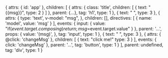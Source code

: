 
{
    attrs: {
        id: 'app'
    },
    children: [
        {
            attrs: {
                class: 'title',
                children: [
                    {
                        text: "{{msg}}",
                        type: 2
                    }
                ]
            },
            parent: {...},
            tag: 'h1',
            type: 1
        },
        {
            text: " ",
            type: 3
        },
        {
            attrs: {
                type: 'text',
                v-model: "msg",
            },
            children: [],
            directives: [
                {
                    name: 'model',
                    value: 'msg'
                }
            ],
            events: {
                input: {
                    value: "if($event.target.composing)return;msg=$event.target.value"
                }
            },
            parent: '...',
            props: {
                value: '(msg)',
            },
            tag: 'input',
            type: 1
        },
        {
            text: " ",
            type: 3
        },
        {
            attrs: {
                @click: 'changeMsg'
            },
            children: [
                {
                    text: "click me!"
                    type: 3
                }
            ],
            events: {
                click: 'changeMsg'
            },
            parent: '...',
            tag: 'button',
            type: 1
        }
    ],
    parent: undefined,
    tag: 'div',
    type: 1
}